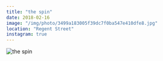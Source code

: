 ```yaml
---
title: "the spin"
date: 2018-02-16
image: "/img/photo/3499a183005f39dc7f0ba547e410dfe8.jpg"
location: "Regent Street"
instagram: true
---
```


![the spin](/img/photo/3499a183005f39dc7f0ba547e410dfe8.jpg)
